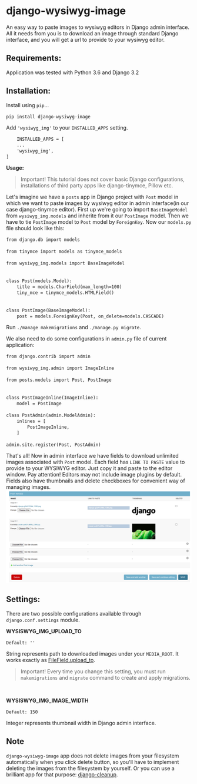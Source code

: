 # django-wysiwyg-image #

An easy way to paste images to wysiwyg editors in Django admin interface. All it needs from you is to download an image through standard Django interface, and you will get a url to provide to your wysiwyg editor.

Requirements:
-------------
Application was tested with Python 3.6 and Django 3.2

Installation:
-------------

Install using ``pip``...

    pip install django-wysiwyg-image

Add ``'wysiwyg_img'`` to your ``INSTALLED_APPS`` setting.

        INSTALLED_APPS = [
        ...
        'wysiwyg_img',
    ]


**Usage:**

>Important! This tutorial does not cover basic Django configurations, installations of third party apps like django-tinymce, Pillow etc.

Let's imagine we have a ``posts`` app in Django project with ``Post`` model in which we want to paste images by wysiwyg editor in admin interface(in our case django-tinymce editor). First up we're going to import ``BaseImageModel`` from ``wysiwyg_img.models`` and inherite from it our ``PostImage`` model. Then we have to tie  ``PostImage`` model to ``Post`` model by ``ForeignKey``. Now our ``models.py`` file should look like this:

```
from django.db import models

from tinymce import models as tinymce_models

from wysiwyg_img.models import BaseImageModel


class Post(models.Model):
    title = models.CharField(max_length=100)
    tiny_mce = tinymce_models.HTMLField()


class PostImage(BaseImageModel):
    post = models.ForeignKey(Post, on_delete=models.CASCADE)
```
Run ``./manage makemigrations`` and ``./manage.py migrate``.

We also need to do some configurations in ``admin.py`` file of current application:

```
from django.contrib import admin

from wysiwyg_img.admin import ImageInline

from posts.models import Post, PostImage


class PostImageInline(ImageInline):
    model = PostImage

class PostAdmin(admin.ModelAdmin):
    inlines = [
        PostImageInline,
    ]

admin.site.register(Post, PostAdmin)

```
That's all! Now in admin interface we have fields to download unlimited images associated with ``Post`` model. Each field has ``LINK TO PASTE`` value to provide to your WYSIWYG editor. Just copy it and paste to the editor window. Pay attention! Editors may not include image plugins by default. Fields also have thumbnails and delete checkboxes for convenient way of managing images.
![](https://raw.githubusercontent.com/YuriyCherniy/django-wysiwyg-image/main/images/admin_interface.png)

Settings:
---------

There are two possible configurations available through ``django.conf.settings`` module.

**WYSISWYG_IMG_UPLOAD_TO**

    Default: ''

String represents path to downloaded images under your ``MEDIA_ROOT``. It works exactly as [FileField.upload_to](https://docs.djangoproject.com/en/3.2/ref/models/fields/#django.db.models.FileField.upload_to).
>Important! Every time you change this setting, you must run ``makemigrations`` and ``migrate`` command to create and apply migrations.

<br/>

**WYSISWYG_IMG_IMAGE_WIDTH**

    Default: 150

Integer represents thumbnail width in Django admin interface.

Note
----

``django-wysiwyg-image`` app does not delete images from your filesystem automatically when you click delete button, so you'll have to implement deleting the images from the filesystem by yourself. Or you can use a brilliant app for that purpose: [django-cleanup](https://github.com/un1t/django-cleanup).